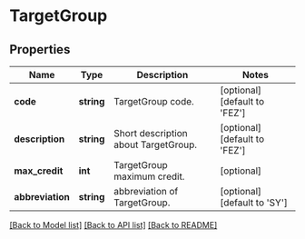 # TargetGroup

## Properties
Name | Type | Description | Notes
------------ | ------------- | ------------- | -------------
**code** | **string** | TargetGroup code. | [optional] [default to 'FEZ']
**description** | **string** | Short description about TargetGroup. | [optional] [default to 'FEZ']
**max_credit** | **int** | TargetGroup maximum credit. | [optional] 
**abbreviation** | **string** | abbreviation of TargetGroup. | [optional] [default to 'SY']

[[Back to Model list]](../README.md#documentation-for-models) [[Back to API list]](../README.md#documentation-for-api-endpoints) [[Back to README]](../README.md)


